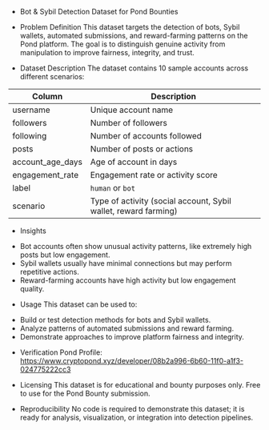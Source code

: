 * Bot & Sybil Detection Dataset for Pond Bounties

* Problem Definition
This dataset targets the detection of bots, Sybil wallets, automated submissions, and reward-farming patterns on the Pond platform. The goal is to distinguish genuine activity from manipulation to improve fairness, integrity, and trust.

* Dataset Description
The dataset contains 10 sample accounts across different scenarios:

| Column           | Description                             |
|------------------|-----------------------------------------|
| username         | Unique account name                     |
| followers        | Number of followers                     |
| following        | Number of accounts followed             |
| posts            | Number of posts or actions              |
| account_age_days | Age of account in days                  |
| engagement_rate  | Engagement rate or activity score       |
| label            | `human` or `bot`                        |
| scenario         | Type of activity (social account, Sybil wallet, reward farming) |

* Insights
- Bot accounts often show unusual activity patterns, like extremely high posts but low engagement.
- Sybil wallets usually have minimal connections but may perform repetitive actions.
- Reward-farming accounts have high activity but low engagement quality.

* Usage
This dataset can be used to:
- Build or test detection methods for bots and Sybil wallets.
- Analyze patterns of automated submissions and reward farming.
- Demonstrate approaches to improve platform fairness and integrity.

* Verification
Pond Profile: https://www.cryptopond.xyz/developer/08b2a996-6b60-11f0-a1f3-024775222cc3

* Licensing
This dataset is for educational and bounty purposes only. Free to use for the Pond Bounty submission.

* Reproducibility
No code is required to demonstrate this dataset; it is ready for analysis, visualization, or integration into detection pipelines.
